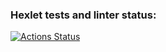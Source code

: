 ### Hexlet tests and linter status:
[![Actions Status](https://github.com/Cekurok/python-project-49/workflows/hexlet-check/badge.svg)](https://github.com/Cekurok/python-project-49/actions)